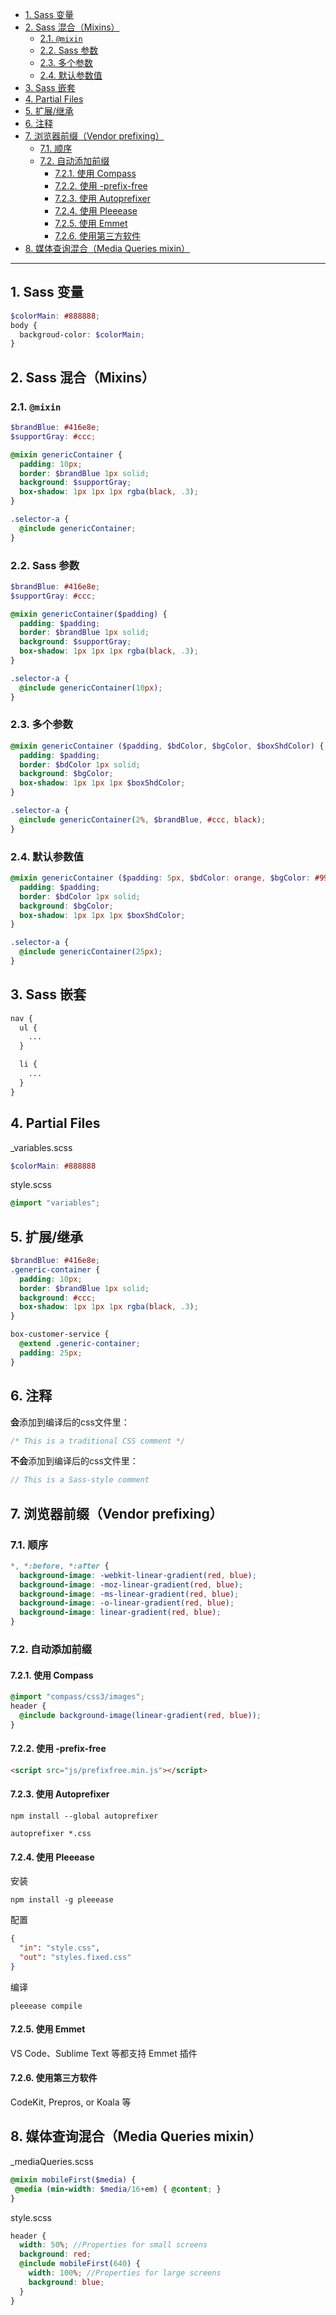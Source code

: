 <!-- TOC -->

- [1. Sass 变量](#1-sass-变量)
- [2. Sass 混合（Mixins）](#2-sass-混合mixins)
  - [2.1. `@mixin`](#21-mixin)
  - [2.2. Sass 参数](#22-sass-参数)
  - [2.3. 多个参数](#23-多个参数)
  - [2.4. 默认参数值](#24-默认参数值)
- [3. Sass 嵌套](#3-sass-嵌套)
- [4. Partial Files](#4-partial-files)
- [5. 扩展/继承](#5-扩展继承)
- [6. 注释](#6-注释)
- [7. 浏览器前缀（Vendor prefixing）](#7-浏览器前缀vendor-prefixing)
  - [7.1. 顺序](#71-顺序)
  - [7.2. 自动添加前缀](#72-自动添加前缀)
    - [7.2.1. 使用 Compass](#721-使用-compass)
    - [7.2.2. 使用 -prefix-free](#722-使用--prefix-free)
    - [7.2.3. 使用 Autoprefixer](#723-使用-autoprefixer)
    - [7.2.4. 使用 Pleeease](#724-使用-pleeease)
    - [7.2.5. 使用 Emmet](#725-使用-emmet)
    - [7.2.6. 使用第三方软件](#726-使用第三方软件)
- [8. 媒体查询混合（Media Queries mixin）](#8-媒体查询混合media-queries-mixin)

<!-- /TOC -->

---

## 1. Sass 变量

```scss
$colorMain: #888888;
body {
  backgroud-color: $colorMain;
}
```

## 2. Sass 混合（Mixins）

### 2.1. `@mixin`

```scss
$brandBlue: #416e8e;
$supportGray: #ccc;

@mixin genericContainer {
  padding: 10px;
  border: $brandBlue 1px solid;
  background: $supportGray;
  box-shadow: 1px 1px 1px rgba(black, .3);
}

.selector-a {
  @include genericContainer;
}
```

### 2.2. Sass 参数

```scss
$brandBlue: #416e8e;
$supportGray: #ccc;

@mixin genericContainer($padding) {
  padding: $padding;
  border: $brandBlue 1px solid;
  background: $supportGray;
  box-shadow: 1px 1px 1px rgba(black, .3);
}

.selector-a {
  @include genericContainer(10px);
}
```

### 2.3. 多个参数

```scss
@mixin genericContainer ($padding, $bdColor, $bgColor, $boxShdColor) {
  padding: $padding;
  border: $bdColor 1px solid;
  background: $bgColor;
  box-shadow: 1px 1px 1px $boxShdColor;
}

.selector-a {
  @include genericContainer(2%, $brandBlue, #ccc, black);
}
```

### 2.4. 默认参数值

```scss
@mixin genericContainer ($padding: 5px, $bdColor: orange, $bgColor: #999, $boxShdColor: #333) {
  padding: $padding;
  border: $bdColor 1px solid;
  background: $bgColor;
  box-shadow: 1px 1px 1px $boxShdColor;
}

.selector-a {
  @include genericContainer(25px);
}
```

## 3. Sass 嵌套

```scss
nav {
  ul {
    ...
  }

  li {
    ...
  }
}
```

## 4. Partial Files

_variables.scss

```scss
$colorMain: #888888
```

style.scss

```scss
@import "variables";
```

## 5. 扩展/继承

```scss
$brandBlue: #416e8e;
.generic-container {
  padding: 10px;
  border: $brandBlue 1px solid;
  background: #ccc;
  box-shadow: 1px 1px 1px rgba(black, .3);
}

box-customer-service {
  @extend .generic-container;
  padding: 25px;
}
```

## 6. 注释

**会**添加到编译后的css文件里：

```scss
/* This is a traditional CSS comment */
```

**不会**添加到编译后的css文件里：

```scss
// This is a Sass-style comment
```

## 7. 浏览器前缀（Vendor prefixing）

### 7.1. 顺序

```scss
*, *:before, *:after {
  background-image: -webkit-linear-gradient(red, blue);
  background-image: -moz-linear-gradient(red, blue);
  background-image: -ms-linear-gradient(red, blue);
  background-image: -o-linear-gradient(red, blue);
  background-image: linear-gradient(red, blue);
}
```

### 7.2. 自动添加前缀

#### 7.2.1. 使用 Compass

```scss
@import "compass/css3/images";
header {
  @include background-image(linear-gradient(red, blue));
}
```

#### 7.2.2. 使用 -prefix-free

```html
<script src="js/prefixfree.min.js"></script>
```

#### 7.2.3. 使用 Autoprefixer

`npm install --global autoprefixer`

`autoprefixer *.css`

#### 7.2.4. 使用 Pleeease

安装

`npm install -g pleeease`

配置

```json
{
  "in": "style.css",
  "out": "styles.fixed.css"
}
```

编译

`pleeease compile`

#### 7.2.5. 使用 Emmet

VS Code、Sublime Text 等都支持 Emmet 插件

#### 7.2.6. 使用第三方软件

 CodeKit, Prepros, or Koala 等

## 8. 媒体查询混合（Media Queries mixin）

_mediaQueries.scss
```scss
@mixin mobileFirst($media) {
 @media (min-width: $media/16+em) { @content; }
}
```

style.scss
```scss
header {
  width: 50%; //Properties for small screens
  background: red;
  @include mobileFirst(640) {
    width: 100%; //Properties for large screens
    background: blue;
  }
}
```
 